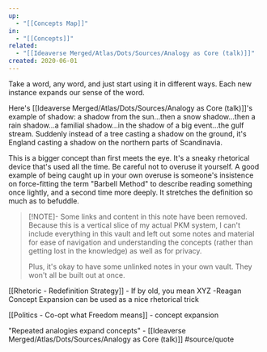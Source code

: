 ```yaml
---
up:
  - "[[Concepts Map]]"
in:
  - "[[Concepts]]"
related:
  - "[[Ideaverse Merged/Atlas/Dots/Sources/Analogy as Core (talk)]]"
created: 2020-06-01
---
```

Take a word, any word, and just start using it in different ways. Each new instance expands our sense of the word.

Here's [[Ideaverse Merged/Atlas/Dots/Sources/Analogy as Core (talk)]]'s example of shadow: a shadow from the sun…then a snow shadow…then a rain shadow…a familial shadow…in the shadow of a big event…the gulf stream. Suddenly instead of a tree casting a shadow on the ground, it's England casting a shadow on the northern parts of Scandinavia. 

This is a bigger concept than first meets the eye. It's a sneaky rhetorical device that's used all the time. Be careful not to overuse it yourself. A good example of being caught up in your own overuse is someone's insistence on force-fitting the term "Barbell Method" to describe reading something once lightly, and a second time more deeply. It stretches the definition so much as to befuddle.

> [!NOTE]- Some links and content in this note have been removed.
> Because this is a vertical slice of my actual PKM system, I can't include everything in this vault and left out some notes and material for ease of navigation and understanding the concepts (rather than getting lost in the knowledge) as well as for privacy. 
>  
> Plus, it's okay to have some unlinked notes in your own vault. They won't all be built out at once.

[[Rhetoric - Redefinition Strategy]] - If by old, you mean XYZ -Reagan
Concept Expansion can be used as a nice rhetorical trick

[[Politics - Co-opt what Freedom means]] - concept expansion

"Repeated analogies expand concepts" - [[Ideaverse Merged/Atlas/Dots/Sources/Analogy as Core (talk)]] #source/quote 

